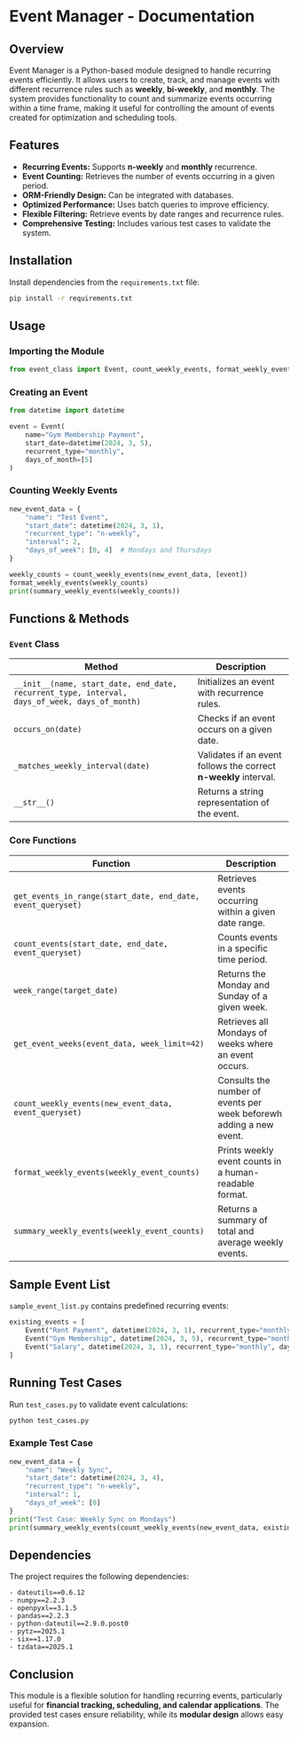 # Event Manager - Documentation

## Overview

Event Manager is a Python-based module designed to handle recurring events efficiently. It allows users to create, track, and manage events with different recurrence rules such as **weekly**, **bi-weekly**, and **monthly**. The system provides functionality to count and summarize events occurring within a time frame, making it useful for controlling the amount of events created for optimization and scheduling tools.

## Features

- **Recurring Events:** Supports **n-weekly** and **monthly** recurrence.
- **Event Counting:** Retrieves the number of events occurring in a given period.
- **ORM-Friendly Design:** Can be integrated with databases.
- **Optimized Performance:** Uses batch queries to improve efficiency.
- **Flexible Filtering:** Retrieve events by date ranges and recurrence rules.
- **Comprehensive Testing:** Includes various test cases to validate the system.

## Installation

Install dependencies from the `requirements.txt` file:

```sh
pip install -r requirements.txt
```

## Usage

### Importing the Module

```python
from event_class import Event, count_weekly_events, format_weekly_events, summary_weekly_events
```

### Creating an Event

```python
from datetime import datetime

event = Event(
    name="Gym Membership Payment",
    start_date=datetime(2024, 3, 5),
    recurrent_type="monthly",
    days_of_month=[5]
)
```

### Counting Weekly Events

```python
new_event_data = {
    "name": "Test Event",
    "start_date": datetime(2024, 3, 1),
    "recurrent_type": "n-weekly",
    "interval": 2,
    "days_of_week": [0, 4]  # Mondays and Thursdays
}

weekly_counts = count_weekly_events(new_event_data, [event])
format_weekly_events(weekly_counts)
print(summary_weekly_events(weekly_counts))
```

## Functions & Methods

### `Event` Class

| Method                                                                                        | Description                                                      |
| --------------------------------------------------------------------------------------------- | ---------------------------------------------------------------- |
| `__init__(name, start_date, end_date, recurrent_type, interval, days_of_week, days_of_month)` | Initializes an event with recurrence rules.                      |
| `occurs_on(date)`                                                                             | Checks if an event occurs on a given date.                       |
| `_matches_weekly_interval(date)`                                                              | Validates if an event follows the correct **n-weekly** interval. |
| `__str__()`                                                                                   | Returns a string representation of the event.                    |

### Core Functions

| Function                                                    | Description                                                          |
| ----------------------------------------------------------- | -------------------------------------------------------------------- |
| `get_events_in_range(start_date, end_date, event_queryset)` | Retrieves events occurring within a given date range.                |
| `count_events(start_date, end_date, event_queryset)`        | Counts events in a specific time period.                             |
| `week_range(target_date)`                                   | Returns the Monday and Sunday of a given week.                       |
| `get_event_weeks(event_data, week_limit=42)`                | Retrieves all Mondays of weeks where an event occurs.                |
| `count_weekly_events(new_event_data, event_queryset)`       | Consults the  number of events per week beforewh adding a new event. |
| `format_weekly_events(weekly_event_counts)`                 | Prints weekly event counts in a human-readable format.               |
| `summary_weekly_events(weekly_event_counts)`                | Returns a summary of total and average weekly events.                |

## Sample Event List

`sample_event_list.py` contains predefined recurring events:

```python
existing_events = [
    Event("Rent Payment", datetime(2024, 3, 1), recurrent_type="monthly", days_of_month=[1]),
    Event("Gym Membership", datetime(2024, 3, 5), recurrent_type="monthly", days_of_month=[5]),
    Event("Salary", datetime(2024, 3, 1), recurrent_type="monthly", days_of_month=[1, 15]),
]
```

## Running Test Cases

Run `test_cases.py` to validate event calculations:

```sh
python test_cases.py
```

### Example Test Case

```python
new_event_data = {
    "name": "Weekly Sync",
    "start_date": datetime(2024, 3, 4),
    "recurrent_type": "n-weekly",
    "interval": 1,
    "days_of_week": [0]
}
print("Test Case: Weekly Sync on Mondays")
print(summary_weekly_events(count_weekly_events(new_event_data, existing_events)))
```

## Dependencies

The project requires the following dependencies:

```
- dateutils==0.6.12
- numpy==2.2.3
- openpyxl==3.1.5
- pandas==2.2.3
- python-dateutil==2.9.0.post0
- pytz==2025.1
- six==1.17.0
- tzdata==2025.1
```

## Conclusion

This module is a flexible solution for handling recurring events, particularly useful for **financial tracking, scheduling, and calendar applications**. The provided test cases ensure reliability, while its **modular design** allows easy expansion.
